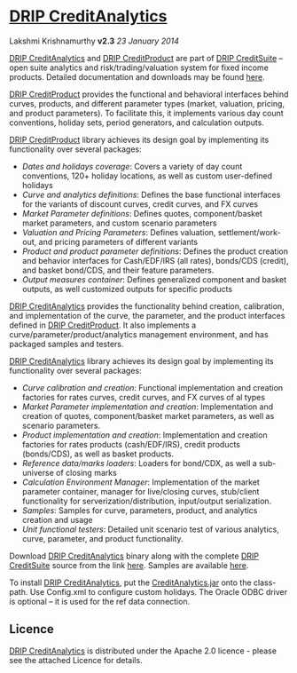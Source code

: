 # **[DRIP CreditAnalytics](http://www.credit-trader.net/CreditAnalytics.html)** #



Lakshmi Krishnamurthy
**v2.3**  _23 January 2014_


[DRIP CreditAnalytics](http://www.credit-trader.net/CreditAnalytics.html) and [DRIP CreditProduct](http://www.credit-trader.net/CreditProduct.html) are part of [DRIP CreditSuite](http://www.credit-trader.net/Begin.html) – open suite analytics and risk/trading/valuation system for fixed income products. Detailed documentation and downloads may be found [here](http://www.credit-trader.net/Begin.html).

[DRIP CreditProduct](http://www.credit-trader.net/CreditProduct.html) provides the functional and behavioral interfaces behind curves, products, and different parameter types (market, valuation, pricing, and product parameters). To facilitate this, it implements various day count conventions, holiday sets, period generators, and calculation outputs.

[DRIP CreditProduct](http://www.credit-trader.net/CreditProduct.html) library achieves its design goal by implementing its functionality over several packages:
  * _Dates and holidays coverage_: Covers a variety of day count conventions, 120+ holiday locations, as well as custom user-defined holidays
  * _Curve and analytics definitions_: Defines the base functional interfaces for the variants of discount curves, credit curves, and FX curves
  * _Market Parameter definitions_: Defines quotes, component/basket market parameters, and custom scenario parameters
  * _Valuation and Pricing Parameters_: Defines valuation, settlement/work-out, and pricing parameters of different variants
  * _Product and product parameter definitions_: Defines the product creation and behavior interfaces for Cash/EDF/IRS (all rates), bonds/CDS (credit), and basket bond/CDS, and their feature parameters.
  * _Output measures container_: Defines generalized component and basket outputs, as well customized outputs for specific products

[DRIP CreditAnalytics](http://www.credit-trader.net/CreditAnalytics.html) provides the functionality behind creation, calibration, and implementation of the curve, the parameter, and the product interfaces defined in [DRIP CreditProduct](http://www.credit-trader.net/CreditProduct.html). It also implements a curve/parameter/product/analytics management environment, and has packaged samples and testers.

[DRIP CreditAnalytics](http://www.credit-trader.net/CreditAnalytics.html) library achieves its design goal by implementing its functionality over several packages:
  * _Curve calibration and creation_: Functional implementation and creation factories for rates curves, credit curves, and FX curves of al types
  * _Market Parameter implementation and creation_: Implementation and creation of quotes, component/basket market parameters, as well as scenario parameters.
  * _Product implementation and creation_: Implementation and creation factories for rates products (cash/EDF/IRS), credit products (bonds/CDS), as well as basket products.
  * _Reference data/marks loaders_: Loaders for bond/CDX, as well a sub-universe of closing marks
  * _Calculation Environment Manager_: Implementation of the market parameter container, manager for live/closing curves, stub/client functionality for serverization/distribution, input/output serialization.
  * _Samples_: Samples for curve, parameters, product, and analytics creation and usage
  * _Unit functional testers_: Detailed unit scenario test of various analytics, curve, parameter, and product functionality.

Download [DRIP CreditAnalytics](http://www.credit-trader.net/CreditAnalytics.html) binary along with the complete [DRIP CreditSuite](http://www.credit-trader.net/CreditSuite.html) source from the link [here](http://www.credit-trader.net/Downloads.html). Samples are available [here](http://www.credit-trader.net/Samples.html).

To install [DRIP CreditAnalytics](http://www.credit-trader.net/CreditAnalytics.html), put the [CreditAnalytics.jar](http://www.credit-trader.net/CreditAnalytics.html) onto the class-path. Use Config.xml to configure custom holidays. The Oracle ODBC driver is optional – it is used for the ref data connection.

## Licence ##

[DRIP CreditAnalytics](http://www.credit-trader.net/CreditAnalytics.html) is distributed under the Apache 2.0 licence - please see the attached Licence for details.

